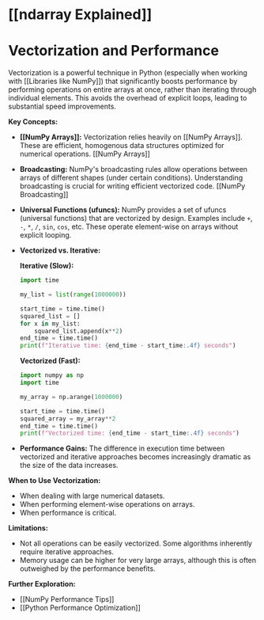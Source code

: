 # [[ndarray Explained]]
# Vectorization and Performance

Vectorization is a powerful technique in Python (especially when working with [[Libraries like NumPy]]) that significantly boosts performance by performing operations on entire arrays at once, rather than iterating through individual elements. This avoids the overhead of explicit loops, leading to substantial speed improvements.

**Key Concepts:**

* **[[NumPy Arrays]]:**  Vectorization relies heavily on [[NumPy Arrays]].  These are efficient, homogenous data structures optimized for numerical operations. [[NumPy Arrays]]

* **Broadcasting:**  NumPy's broadcasting rules allow operations between arrays of different shapes (under certain conditions).  Understanding broadcasting is crucial for writing efficient vectorized code. [[NumPy Broadcasting]]

* **Universal Functions (ufuncs):** NumPy provides a set of ufuncs (universal functions) that are vectorized by design. Examples include `+`, `-`, `*`, `/`, `sin`, `cos`, etc.  These operate element-wise on arrays without explicit looping.

* **Vectorized vs. Iterative:**

   **Iterative (Slow):**

   ```python
   import time

   my_list = list(range(1000000))

   start_time = time.time()
   squared_list = []
   for x in my_list:
       squared_list.append(x**2)
   end_time = time.time()
   print(f"Iterative time: {end_time - start_time:.4f} seconds")
   ```

   **Vectorized (Fast):**

   ```python
   import numpy as np
   import time

   my_array = np.arange(1000000)

   start_time = time.time()
   squared_array = my_array**2
   end_time = time.time()
   print(f"Vectorized time: {end_time - start_time:.4f} seconds")
   ```

* **Performance Gains:** The difference in execution time between vectorized and iterative approaches becomes increasingly dramatic as the size of the data increases.


**When to Use Vectorization:**

* When dealing with large numerical datasets.
* When performing element-wise operations on arrays.
* When performance is critical.


**Limitations:**

* Not all operations can be easily vectorized.  Some algorithms inherently require iterative approaches.
* Memory usage can be higher for very large arrays, although this is often outweighed by the performance benefits.


**Further Exploration:**

* [[NumPy Performance Tips]]
* [[Python Performance Optimization]]


